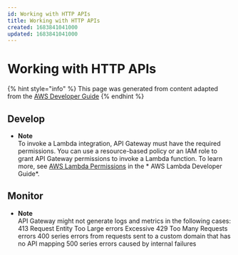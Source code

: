 ```yaml
---
id: Working with HTTP APIs
title: Working with HTTP APIs
created: 1683841041000
updated: 1683841041000
---
```

# Working with HTTP APIs

{% hint style="info" %}
This page was generated from content adapted from the [AWS Developer Guide](https://github.com/awsdocs/amazon-api-gateway-developer-guide.git)
{% endhint %}

## Develop

- **Note**  
To invoke a Lambda integration, API Gateway must have the required permissions\. You can use a resource\-based policy or an IAM role to grant API Gateway permissions to invoke a Lambda function\. To learn more, see [AWS Lambda Permissions](https://docs.aws.amazon.com/lambda/latest/dg/lambda-permissions) in the * AWS Lambda Developer Guide*\.


## Monitor

- **Note**  
API Gateway might not generate logs and metrics in the following cases:  
413 Request Entity Too Large errors
Excessive 429 Too Many Requests errors
400 series errors from requests sent to a custom domain that has no API mapping
500 series errors caused by internal failures

